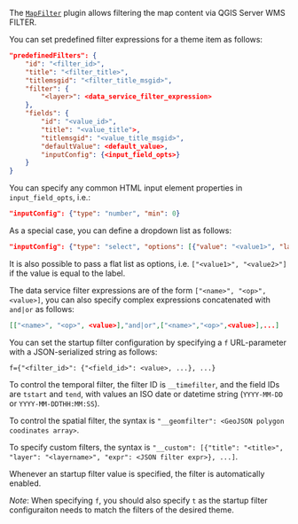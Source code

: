 The [`MapFilter`](../references/qwc2_plugins.md#mapfilter) plugin allows filtering the map content via QGIS Server WMS FILTER.

You can set predefined filter expressions for a theme item as follows:

```json
"predefinedFilters": {
    "id": "<filter_id>",
    "title": "<filter_title>",
    "titlemsgid": "<filter_title_msgid>",
    "filter": {
        "<layer>": <data_service_filter_expression>
    },
    "fields": {
        "id": "<value_id>",
        "title": "<value_title">,
        "titlemsgid": "<value_title_msgid>",
        "defaultValue": <default_value>,
        "inputConfig": {<input_field_opts>}
    }
}
```

You can specify any common HTML input element properties in `input_field_opts`, i.e.:

```json
"inputConfig": {"type": "number", "min": 0}
```

As a special case, you can define a dropdown list as follows:

```json
"inputConfig": {"type": "select", "options": [{"value": "<value1>", "label|labelmsgid": "<label(msgid)1>"}, ...]}
```

It is also possible to pass a flat list as options, i.e. `["<value1>", "<value2>"]` if the value is equal to the label.

The data service filter expressions are of the form `["<name>", "<op>", <value>]`, you can also specify complex expressions concatenated with `and|or` as follows:

```json
[["<name>", "<op>", <value>],"and|or",["<name>","<op>",<value>],...]
```

You can set the startup filter configuration by specifying a `f` URL-parameter with a JSON-serialized string as follows:

```
f={"<filter_id>": {"<field_id>": <value>, ...}, ...}
```

To control the temporal filter, the filter ID is `__timefilter`, and the field IDs are `tstart` and `tend`, with values an ISO date or datetime string (`YYYY-MM-DD` or `YYYY-MM-DDTHH:MM:SS`).

To control the spatial filter, the syntax is `"__geomfilter": <GeoJSON polygon coodinates array>`.

To specify custom filters, the syntax is `"__custom": [{"title": "<title>", "layer": "<layername>", "expr": <JSON filter expr>}, ...]`.

Whenever an startup filter value is specified, the filter is automatically enabled.

*Note*: When specifying `f`, you should also specify `t` as the startup filter configuraiton needs to match the filters of the desired theme.
